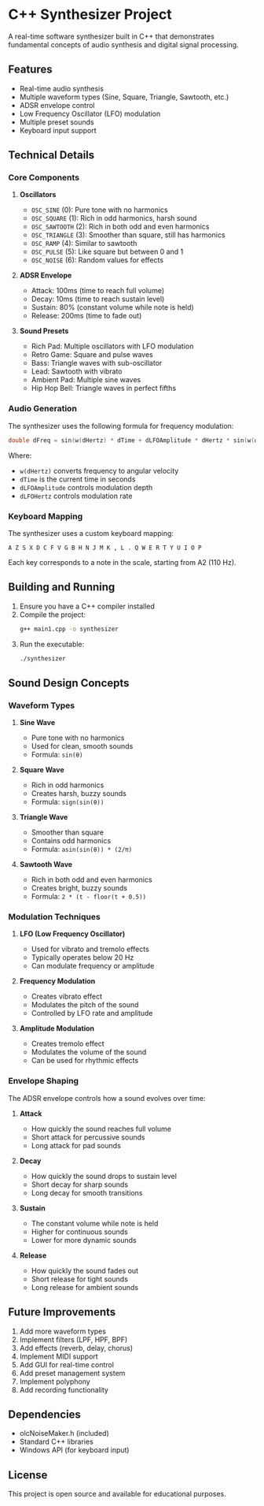 # C++ Synthesizer Project

A real-time software synthesizer built in C++ that demonstrates fundamental concepts of audio synthesis and digital signal processing.

## Features

- Real-time audio synthesis
- Multiple waveform types (Sine, Square, Triangle, Sawtooth, etc.)
- ADSR envelope control
- Low Frequency Oscillator (LFO) modulation
- Multiple preset sounds
- Keyboard input support

## Technical Details

### Core Components

1. **Oscillators**
   - `OSC_SINE` (0): Pure tone with no harmonics
   - `OSC_SQUARE` (1): Rich in odd harmonics, harsh sound
   - `OSC_SAWTOOTH` (2): Rich in both odd and even harmonics
   - `OSC_TRIANGLE` (3): Smoother than square, still has harmonics
   - `OSC_RAMP` (4): Similar to sawtooth
   - `OSC_PULSE` (5): Like square but between 0 and 1
   - `OSC_NOISE` (6): Random values for effects

2. **ADSR Envelope**
   - Attack: 100ms (time to reach full volume)
   - Decay: 10ms (time to reach sustain level)
   - Sustain: 80% (constant volume while note is held)
   - Release: 200ms (time to fade out)

3. **Sound Presets**
   - Rich Pad: Multiple oscillators with LFO modulation
   - Retro Game: Square and pulse waves
   - Bass: Triangle waves with sub-oscillator
   - Lead: Sawtooth with vibrato
   - Ambient Pad: Multiple sine waves
   - Hip Hop Bell: Triangle waves in perfect fifths

### Audio Generation

The synthesizer uses the following formula for frequency modulation:
```cpp
double dFreq = sin(w(dHertz) * dTime + dLFOAmplitude * dHertz * sin(w(dLFOHertz) * dTime));
```

Where:
- `w(dHertz)` converts frequency to angular velocity
- `dTime` is the current time in seconds
- `dLFOAmplitude` controls modulation depth
- `dLFOHertz` controls modulation rate

### Keyboard Mapping

The synthesizer uses a custom keyboard mapping:
```
A Z S X D C F V G B H N J M K , L . Q W E R T Y U I O P
```

Each key corresponds to a note in the scale, starting from A2 (110 Hz).

## Building and Running

1. Ensure you have a C++ compiler installed
2. Compile the project:
   ```bash
   g++ main1.cpp -o synthesizer
   ```
3. Run the executable:
   ```bash
   ./synthesizer
   ```

## Sound Design Concepts

### Waveform Types

1. **Sine Wave**
   - Pure tone with no harmonics
   - Used for clean, smooth sounds
   - Formula: `sin(θ)`

2. **Square Wave**
   - Rich in odd harmonics
   - Creates harsh, buzzy sounds
   - Formula: `sign(sin(θ))`

3. **Triangle Wave**
   - Smoother than square
   - Contains odd harmonics
   - Formula: `asin(sin(θ)) * (2/π)`

4. **Sawtooth Wave**
   - Rich in both odd and even harmonics
   - Creates bright, buzzy sounds
   - Formula: `2 * (t - floor(t + 0.5))`

### Modulation Techniques

1. **LFO (Low Frequency Oscillator)**
   - Used for vibrato and tremolo effects
   - Typically operates below 20 Hz
   - Can modulate frequency or amplitude

2. **Frequency Modulation**
   - Creates vibrato effect
   - Modulates the pitch of the sound
   - Controlled by LFO rate and amplitude

3. **Amplitude Modulation**
   - Creates tremolo effect
   - Modulates the volume of the sound
   - Can be used for rhythmic effects

### Envelope Shaping

The ADSR envelope controls how a sound evolves over time:

1. **Attack**
   - How quickly the sound reaches full volume
   - Short attack for percussive sounds
   - Long attack for pad sounds

2. **Decay**
   - How quickly the sound drops to sustain level
   - Short decay for sharp sounds
   - Long decay for smooth transitions

3. **Sustain**
   - The constant volume while note is held
   - Higher for continuous sounds
   - Lower for more dynamic sounds

4. **Release**
   - How quickly the sound fades out
   - Short release for tight sounds
   - Long release for ambient sounds

## Future Improvements

1. Add more waveform types
2. Implement filters (LPF, HPF, BPF)
3. Add effects (reverb, delay, chorus)
4. Implement MIDI support
5. Add GUI for real-time control
6. Add preset management system
7. Implement polyphony
8. Add recording functionality

## Dependencies

- olcNoiseMaker.h (included)
- Standard C++ libraries
- Windows API (for keyboard input)

## License

This project is open source and available for educational purposes.

